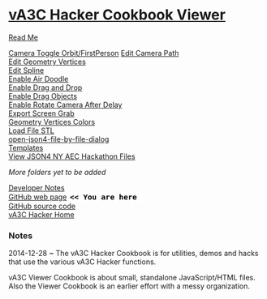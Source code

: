 [vA3C Hacker Cookbook Viewer]( index.html )
===
[Read Me]( #readme.md# )

[Camera Toggle Orbit/FirstPerson]( #camera-toggle-orbit-first-person/camera-toggle-orbit-first-person.html# )
[Edit Camera Path]( #edit-camera-path/index.html# )  
[Edit Geometry Vertices]( #edit-geometry-vertices/readme.md# )  
[Edit Spline]( #edit-spline/index.html# )  
[Enable Air Doodle]( #enable-air-doodle/r1/enable-air-doodle.html# )  
[Enable Drag and Drop]( enable-drag-and-drop/index.html )  
[Enable Drag Objects]( #enable-drag-objects/index.html# )  
[Enable Rotate Camera After Delay]( #enable-rotate-camera-after-delay/enable-rotate-camera-after-delay.html# )  
[Export Screen Grab]( export-screen-grab/r2/export-screen-grab.js )  
[Geometry Vertices Colors]( #geometry-vertices-colors/index.html# )  
[Load File STL]()  
[open-json4-file-by-file-dialog]()  
[Templates]()  
[View JSON4 NY AEC Hackathon Files]( #view-file-json4-revit-hackathon-by-url/view-file-json4-revit-hackathon-by-url.html# )  

_More folders yet to be added_


[Developer Notes]( #dev-notes.md# )  
[GitHub  web page]( http://va3c.github.io/viewer/va3c-hacker-cookbook/ "view the files as apps." ) <input value="<< You are here" size=15 style="font:bold 11pt monospace;border-width:0;" >  
[GitHub source code]( https://github.com/va3c/viewer/tree/gh-pages/va3c-hacker-cookbook "View files with GitHub" ) <scan style=display:none ><< You are here</scan>  
[vA3C Hacker Home]( http://va3c.github.io/viewer/va3c-hacker/ )  
### Notes
2014-12-28 ~ 
The vA3C Hacker Cookbook is for utilities, demos and hacks that use the various vA3C Hacker functions.

vA3C Viewer Cookbook is about small, standalone JavaScript/HTML files. Also the Viewer Cookbook is an earlier effort with a messy organization.


<!--

<style>img { width: 375px; } /* ybookup, this works */</style>
Edit everything with the <a href="javascript:(function(){var script=document.createElement('script');script.type='text/javascript';script.src='https://rawgit.com/zz85/zz85-bookmarklets/master/js/ThreeInspector.js';document.body.appendChild(script);})()" title="Why invent your own when you can stand on the shoulders of giants?" >Three.js Inspector</a>?
Or with <a href="javascript:(function(){var s=document.createElement('script');s.src='http://callum.com/apps/amui/amui.js';document.body.appendChild(s);})();" "title=Hats off to Callum" >AMUI</a>. 
Both are bookmarklets you may use on most any Three.js file.



<style>


a { text-decoration: none; } 
a::before { content: 'bbb'; }
/* yup, this works */</style>
-->